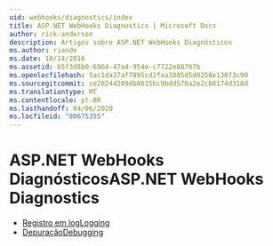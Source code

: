 ```yaml
---
uid: webhooks/diagnostics/index
title: ASP.NET WebHooks Diagnostics | Microsoft Docs
author: rick-anderson
description: Artigos sobre ASP.NET WebHooks Diagnósticos
ms.author: riande
ms.date: 10/14/2016
ms.assetid: b5f3d8b0-6964-47a4-954e-c7722e88707b
ms.openlocfilehash: 5ac1da37af7895cd2faa3805d5d0258e13073c90
ms.sourcegitcommit: ce28244209db8615bc9bdd576a2e2c88174d318d
ms.translationtype: MT
ms.contentlocale: pt-BR
ms.lasthandoff: 04/06/2020
ms.locfileid: "80675355"
---
```

# <a name="aspnet-webhooks-diagnostics"></a><span data-ttu-id="e4d7a-103">ASP.NET WebHooks Diagnósticos</span><span class="sxs-lookup"><span data-stu-id="e4d7a-103">ASP.NET WebHooks Diagnostics</span></span>

* [<span data-ttu-id="e4d7a-104">Registro em log</span><span class="sxs-lookup"><span data-stu-id="e4d7a-104">Logging</span></span>](logging.md)
* [<span data-ttu-id="e4d7a-105">Depuração</span><span class="sxs-lookup"><span data-stu-id="e4d7a-105">Debugging</span></span>](debugging.md)
